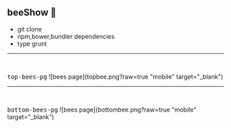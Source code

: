 ## beeShow  :honeybee:
- git clone
- npm,bower,bundler dependencies
- type grunt



<hr />
  
  <br />
  
  <kbd>top-bees-pg</kbd>
  ![bees page](topbee.png?raw=true "mobile" target="_blank")
  
  
  
  
  
  <hr />
  
  <br />
  
  <kbd>bottom-bees-pg</kbd>
  ![bees page](bottombee.png?raw=true "mobile" target="_blank")
